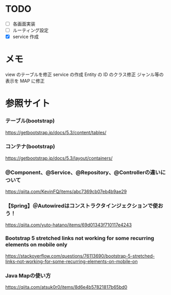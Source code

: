 # TODO
- [ ] 各画面実装
- [ ] ルーティング設定
- [x] service 作成

# メモ
view のテーブルを修正
service の作成
Entity の ID のクラス修正
ジャンル等の表示を MAP に修正

# 参照サイト
### テーブル(bootstrap)
https://getbootstrap.jp/docs/5.3/content/tables/

### コンテナ(bootstrap)
https://getbootstrap.jp/docs/5.3/layout/containers/

### @Component、@Service、@Repository、@Controllerの違いについて
https://qiita.com/KevinFQ/items/abc7369cb07eb4b9ae29

### 【Spring】＠Autowiredはコンストラクタインジェクションで使おう！
https://qiita.com/yuto-hatano/items/69d01343f710117e4243

### Bootstrap 5 stretched links not working for some recurring elements on mobile only
https://stackoverflow.com/questions/76113690/bootstrap-5-stretched-links-not-working-for-some-recurring-elements-on-mobile-on

### Java Mapの使い方
https://qiita.com/atsuk0r0/items/8d6e4b57821817b65bd0
